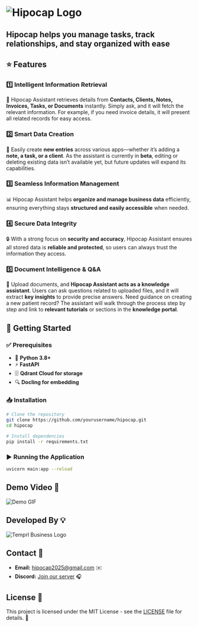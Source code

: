 # ![Hipocap Logo](https://cdn.discordapp.com/attachments/1318631605702623322/1336744532905033841/hipocap_1024.png?ex=67ab835c&is=67aa31dc&hm=8a22548f0d3430dd44317b12a90a7c8b6945269e595a28213ec02da8f4057656&) 


## Hipocap helps you manage tasks, track relationships, and stay organized with ease

## ⭐ **Features**

### 1️⃣ **Intelligent Information Retrieval**
📂 Hipocap Assistant retrieves details from **Contacts, Clients, Notes, Invoices, Tasks, or Documents** instantly. Simply ask, and it will fetch the relevant information. For example, if you need invoice details, it will present all related records for easy access.

### 2️⃣ **Smart Data Creation**
📝 Easily create **new entries** across various apps—whether it’s adding a **note, a task, or a client**. As the assistant is currently in **beta**, editing or deleting existing data isn’t available yet, but future updates will expand its capabilities.

### 3️⃣ **Seamless Information Management**
📊 Hipocap Assistant helps **organize and manage business data** efficiently, ensuring everything stays **structured and easily accessible** when needed.

### 4️⃣ **Secure Data Integrity**
🔒 With a strong focus on **security and accuracy**, Hipocap Assistant ensures all stored data is **reliable and protected**, so users can always trust the information they access.

### 5️⃣ **Document Intelligence & Q&A**
📄 Upload documents, and **Hipocap Assistant acts as a knowledge assistant**. Users can ask questions related to uploaded files, and it will extract **key insights** to provide precise answers. Need guidance on creating a new patient record? The assistant will walk through the process step by step and link to **relevant tutorials** or sections in the **knowledge portal**.

## 🚀 **Getting Started**

### ✅ **Prerequisites**
- 🐍 **Python 3.8+**
- ⚡ **FastAPI**
- 🗄️ **Qdrant Cloud for storage**
- 🔍 **Docling for embedding**

### 📥 **Installation**
```bash
# Clone the repository
git clone https://github.com/yourusername/hipocap.git
cd hipocap

# Install dependencies
pip install -r requirements.txt
```

### ▶️ **Running the Application**
```bash
uvicorn main:app --reload
```

## Demo Video 🎥
![Demo GIF](https://gateway.lighthouse.storage/ipfs/bafybeibvz3kox7uck7sb6xhbyc7xhc3mipfm2yltl3fdezuu3iyocdcgim)
## Developed By 💡
![Temprl Business Logo](https://cdn.discordapp.com/attachments/1318631605702623322/1334938192897642577/temprl_business_pro.png?ex=67ab8893&is=67aa3713&hm=896329e5612c32d0b75dca2f4cddeb8675ded27e422a41236e1e010eabbb699f&)


## Contact 📩
- **Email:** [hipocap2025@gmail.com](hipocap2025@gmail.com) ✉️
- **Discord:** [Join our server](https://discord.gg/PucDuTvkRC) 🎧

## License 📜
This project is licensed under the MIT License - see the [LICENSE](LICENSE) file for details. 🔖
